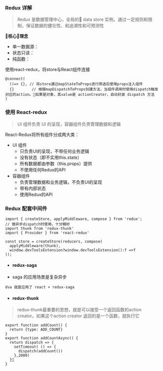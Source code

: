 ### Redux 详解
> Redux 是数据管理中心，全局的 data store 实例。通过一定规则和限制，保证数据的健壮性、和追溯性和可预测性

<b>核心理念</b>
* 单一数据源：
* 状态只读：
* 纯函数：

使用react-redux，将store与React组件连接
```
@connect(
  ()=> {}, // 将store通过mapStateToProps进行筛选后使用props注入组件
  {}        // 根据mapDispatchToProps创建方法，当组件调用时使用dispatch触发对应的action。如果是对象，其value是 actionCreater，自动封装 dispatch 方法
)
```

### 使用 React-redux
> UI 组件负责 UI 的呈现，容器组件负责管理数据和逻辑

React-Redux将所有组件分成两大类：
* UI 组件
  - 只负责UI的呈现，不带任何业务逻辑
  - 没有状态（即不实用this.state）
  - 所有数据都由参数（this.props）提供
  - 不使用任何Redux的API
* 容器组件
  - 负责管理数据和业务逻辑，不负责UI的呈现
  - 带有内部状态
  - 使用Redux的API

### Redux 配套中间件
```
import { createStore, applyMiddleware, compose } from 'redux';
// 做异步dispatch时使用，十分精妙
import thunk from 'redux-thunk'
import { Provider } from 'react-redux'

const store = createStore(reducers, compose(
  applyMiddleware(thunk),
  window.devToolsExtension?window.devToolsExtension():f =>f
));
```

 + #### redux-saga
  + saga 的应用场景是复杂异步

  ```dva 就是应用了 react + redux-saga```
  
 + #### redux-thunk
  > redux-thunk最重要的思想，就是可以接受一个返回函数的action creator。如果这个action creator 返回的是一个函数，就执行它

  ```
  export function addCount() {
    return {type: ADD_COUNT}
  } 
  export function addCountAsync() {
    return dispatch => {
      setTimeout( () => {
        dispatch(addCount())
      },2000)
    }
  }
  ```
